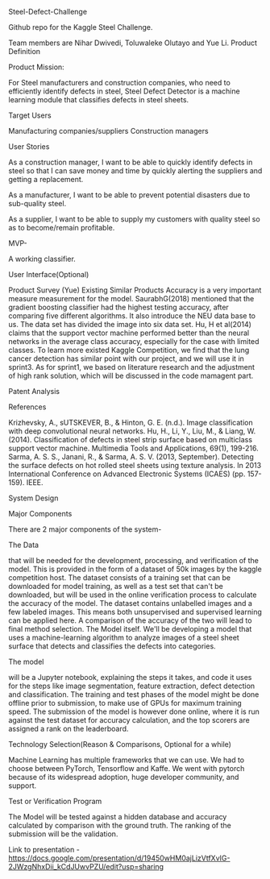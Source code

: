 Steel-Defect-Challenge

Github repo for the Kaggle Steel Challenge.

Team members are Nihar Dwivedi, Toluwaleke Olutayo and Yue Li.
Product Definition

Product Mission: 

For Steel manufacturers and construction companies, who need to efficiently identify defects in steel, Steel Defect Detector is a machine learning module that classifies defects in steel sheets.

Target Users 

Manufacturing companies/suppliers Construction managers

User Stories 

As a construction manager, I want to be able to quickly identify defects in steel so that I can save money and time by quickly alerting the suppliers and getting a replacement.

As a manufacturer, I want to be able to prevent potential disasters due to sub-quality steel.

As a supplier, I want to be able to supply my customers with quality steel so as to become/remain profitable.

MVP-

A working classifier.

User Interface(Optional)

Product Survey (Yue) Existing Similar Products Accuracy is a very important measure measurement for the model. SaurabhG(2018) mentioned that the gradient boosting classifier had the highest testing accuracy, after comparing five different algorithms. It also introduce the NEU data base to us. The data set has divided the image into six data set. Hu, H et al(2014) claims that the support vector machine performed better than the neural networks in the average class accuracy, especially for the case with limited classes. To learn more existed Kaggle Competition, we find that the lung cancer detection has similar point with our project, and we will use it in sprint3. As for sprint1, we based on literature research and the adjustment of high rank solution, which will be discussed in the code mamagent part.

Patent Analysis

References

Krizhevsky, A., sUTSKEVER, B., & Hinton, G. E. (n.d.). Image classification with deep convolutional neural networks. Hu, H., Li, Y., Liu, M., & Liang, W. (2014). Classification of defects in steel strip surface based on multiclass support vector machine. Multimedia Tools and Applications, 69(1), 199-216.
Sarma, A. S. S., Janani, R., & Sarma, A. S. V. (2013, September). Detecting the surface defects on hot rolled steel sheets using texture analysis. In 2013 International Conference on Advanced Electronic Systems (ICAES) (pp. 157-159). IEEE.

System Design

Major Components

There are 2 major components of the system-

The Data 

that will be needed for the development, processing, and verification of the model. This is provided in the form of a dataset of 50k images by the kaggle competition host. The dataset consists of a training set that can be downloaded for model training, as well as a test set that can't be downloaded, but will be used in the online verification process to calculate the accuracy of the model. The dataset contains unlabelled images and a few labeled images. This means both unsupervised and supervised learning can be applied here. A comparison of the accuracy of the two will lead to final method selection.
The Model itself. We'll be developing a model that uses a machine-learning algorithm to analyze images of a steel sheet surface that detects and classifies the defects into categories.

The model 

will be a Jupyter notebook, explaining the steps it takes, and code it uses for the steps like image segmentation, feature extraction, defect detection and classification. The training and test phases of the model might be done offline prior to submission, to make use of GPUs for maximum training speed. The submission of the model is however done online, where it is run against the test dataset for accuracy calculation, and the top scorers are assigned a rank on the leaderboard.

Technology Selection(Reason & Comparisons, Optional for a while)

Machine Learning has multiple frameworks that we can use. We had to choose between PyTorch, Tensorflow and Kaffe. We went with pytorch because of its widespread adoption, huge developer community, and support.

Test or Verification Program

The Model will be tested against a hidden database and accuracy calculated by comparison with the ground truth. The ranking of the submission will be the validation.

Link to presentation - https://docs.google.com/presentation/d/19450wHM0ajLizVtfXvIG-2JWzgNhxDii_kCdJUwvPZU/edit?usp=sharing
